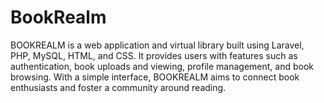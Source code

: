 # BookRealm
BOOKREALM is a web application and virtual library built using Laravel, PHP, MySQL, HTML, and CSS. It provides users with features such as authentication, book uploads and viewing, profile management, and book browsing. With a simple interface, BOOKREALM aims to connect book enthusiasts and foster a community around reading.
